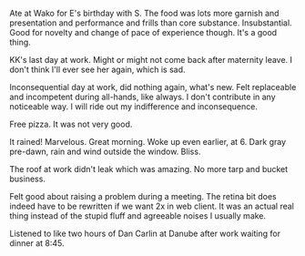 Ate at Wako for E's birthday with S. The food was lots more garnish and presentation and performance and frills than core substance. Insubstantial. Good for novelty and change of pace of experience though. It's a good thing.

KK's last day at work. Might or might not come back after maternity leave. I don't think I'll ever see her again, which is sad.

Inconsequential day at work, did nothing again, what's new. Felt replaceable and incompetent during all-hands, like always. I don't contribute in any noticeable way. I will ride out my indifference and inconsequence.

Free pizza. It was not very good.

It rained! Marvelous. Great morning. Woke up even earlier, at 6. Dark gray pre-dawn, rain and wind outside the window. Bliss.

The roof at work didn't leak which was amazing. No more tarp and bucket business.

Felt good about raising a problem during a meeting. The retina bit does indeed have to be rewritten if we want 2x in web client. It was an actual real thing instead of the stupid fluff and agreeable noises I usually make.

Listened to like two hours of Dan Carlin at Danube after work waiting for dinner at 8:45.
